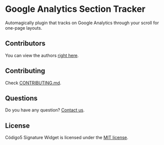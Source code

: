 # Google Analytics Section Tracker
Automagically plugin that tracks on Google Analytics through your scroll for one-page layouts.

## Contributors
You can view the authors [right here](https://github.com/codigo5/ga-secion-tracker/graphs/contributors).

## Contributing
Check [CONTRIBUTING.md](https://github.com/codigo5/ga-secion-tracker/blob/master/CONTRIBUTING.md).

## Questions
Do you have any question? [Contact us](http://www.codigo5.com.br).

## License
Código5 Signature Widget is licensed under the [MIT license](https://github.com/codigo5/ga-secion-tracker/blob/master/LICENSE).
